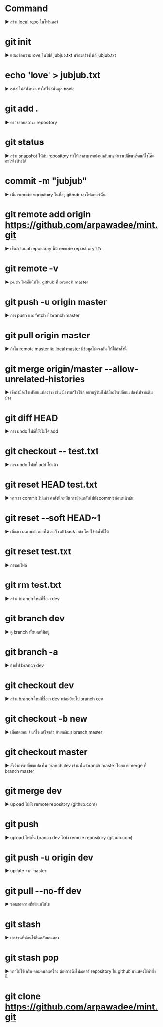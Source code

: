 # Command
► สร้าง local repo ในโฟลเดอร์
# git init
► แสดงข้อความ love ในไฟล์ jubjub.txt พร้อมสร้างไฟล์ jubjub.txt
# echo 'love' > jubjub.txt
► add ไฟล์ทัั้งหมด ทำให้ไฟล์นั้นถูก track
# git add .
► ตรวจสอบสถานะ repository  
# git status
► สร้าง snapshot ให้กับ repository ทำให้เราสามารถย้อนกลับมาดูว่าเราเปลี่ยนหรือแก้ไขโค๊ดอะไรไปบ้างได้
# commit -m "jubjub"
► เพิ่ม remote repository ในที่อยู่ github ของโฟลเตอร์นั้น
# git remote add origin https://github.com/arpawadee/mint.git
► เช็คว่า local repository นี้มี remote repository รึยัง
# git remote -v
► push ไฟล์ขึ้นไปใน github ที่ branch master
# git push -u origin master
► การ push และ fetch ที่ branch master
# git pull origin master
► ถ้าใน remote master กับ local master มีข้อมูลไม่ตรงกัน ให้ใช้คำสั่งนี้
# git merge origin/master --allow-unrelated-histories
► เช็คว่ามีอะไรเปลี่ยนแปลงบ้าง เช่น มีการแก้ไขไฟล์ อยากรู้ว่ามไฟล์มีอะไรเปลี่ยนแปลงไปจากเดิมบ้าง
# git diff HEAD
► การ undo ไฟล์ที่ยังไม่ได้ add
# git checkout -- test.txt 
► การ undo ไฟล์ที่ add ไปแล้ว
# git reset HEAD test.txt
► หากเรา commit ไปแล้ว คำสั่งนี้จะเป็นการย้อนกลับไปยัง commit ก่อนหน้านั้น
# git reset --soft HEAD~1
► เมื่อเอา commit ออกได้ เราก็ roll back กลับ โดยใช้คำสั่งนี้ได้
# git reset test.txt
► การลบไฟล์
# git rm test.txt
► สร้าง branch ใหม่ที่ชื่อว่า dev
# git branch dev
► ดู branch ทั้งหมดที่มีอยู่
# git branch -a
► ย้ายไป branch dev
# git checkout dev
► สร้าง branch ใหม่ที่ชื่อว่า dev พร้อมย้ายไป branch dev
# git checkout -b new
► เมื่อทดสอบ / แก้ไข เสร็จแล้ว ย้ายกลับมา branch master
# git checkout master
► สั่งดึงการเปลี่ยนแปลงใน branch dev เข้ามาใน branch master โดยการ merge ที่ branch master 
# git merge dev
► upload ไปยัง remote repository (github.com)
# git push
► upload ไฟล์ใน branch dev ไปยัง remote repository (github.com)
# git push -u origin dev
► update จาก master
# git pull --no-ff dev
► ซ่อนข้อความที่เพิ่งแก้ไขไป
# git stash
► เอาส่วนที่ซ่อนไว้คืนกลับมาแสดง
# git stash pop
► หากไปใช้เครื่องคอมคนละเครื่อง ต้องการดึงโฟลเดอร์ repository ใน github มาแสดงใช้คำสั่งนี้
# git clone https://github.com/arpawadee/mint.git